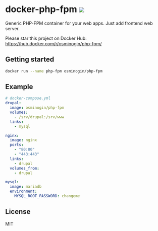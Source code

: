 # docker-php-fpm [![](https://images.microbadger.com/badges/image/osminogin/php-fpm.svg)](https://microbadger.com/images/osminogin/php-fpm)

Generic PHP-FPM container for your web apps. Just add frontend web server.

Please star this project on Docker Hub: https://hub.docker.com/r/osminogin/php-fpm/

## Getting started

```bash
docker run --name php-fpm osminogin/php-fpm
```

## Example

```yaml
# docker-compose.yml
drupal:
  image: osminogin/php-fpm
  volumes:
    - /srv/drupal:/srv/www
  links:
    - mysql

nginx:
  image: nginx
  ports:
    - "80:80"
    - "443:443"
  links:
    - drupal
  volumes_from:
    - drupal

mysql:
  image: mariadb
  environment:
    MYSQL_ROOT_PASSWORD: changeme
```

## License

MIT
